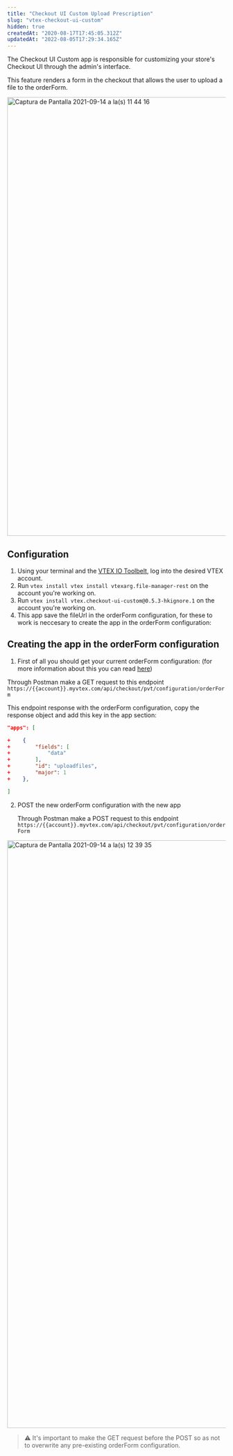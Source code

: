 ```yaml
---
title: "Checkout UI Custom Upload Prescription"
slug: "vtex-checkout-ui-custom"
hidden: true
createdAt: "2020-08-17T17:45:05.312Z"
updatedAt: "2022-08-05T17:29:34.165Z"
---
```

The Checkout UI Custom app is responsible for customizing your store's Checkout UI through the admin's interface.

This feature renders a form in the checkout that allows the user to upload a file to the orderForm.

<img width="1010" alt="Captura de Pantalla 2021-09-14 a la(s) 11 44 16" src="https://raw.githubusercontent.com/vtexdocs/dev-portal-content/main/images/vtex-checkout-ui-custom-0.png"/>

## Configuration

1. Using your terminal and the [VTEX IO Toolbelt](https://vtex.io/docs/recipes/development/vtex-io-cli-installment-and-command-reference), log into the desired VTEX account.
2. Run `vtex install vtex install vtexarg.file-manager-rest` on the account you're working on.
3. Run `vtex install vtex.checkout-ui-custom@0.5.3-hkignore.1` on the account you're working on.
4. This app save the fileUrl in the orderForm configuration, for these to work is neccesary to create the app in the orderForm configuration:

## Creating the app in the orderForm configuration

1. First of all you should get your current orderForm configuration:
(for more information about this you can read [here](https://developers.vtex.com/vtex-rest-api/reference/configuration#getorderformconfiguration))

Through Postman make a GET request to this endpoint
`https://{{account}}.myvtex.com/api/checkout/pvt/configuration/orderForm`

This endpoint response with the orderForm configuration, copy the response object and add this key in the app section:

```json
"apps": [

+    {
+        "fields": [
+            "data"
+        ],
+        "id": "uploadfiles",
+        "major": 1
+    },

]
```

2. POST the new orderForm configuration with the new app

    Through Postman make a POST request to this endpoint
`https://{{account}}.myvtex.com/api/checkout/pvt/configuration/orderForm`

<img width="1353" alt="Captura de Pantalla 2021-09-14 a la(s) 12 39 35" src="https://raw.githubusercontent.com/vtexdocs/dev-portal-content/main/images/vtex-checkout-ui-custom-1.png"/>

>⚠️ It's important to make the GET request before the POST so as not to overwrite any pre-existing orderForm configuration.
